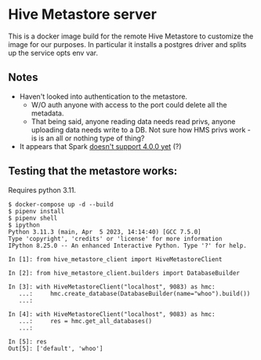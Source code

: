 # Hive Metastore server

This is a docker image build for the remote Hive Metastore to customize the image for our purposes.
In particular it installs a postgres driver and splits up the service opts env var.

## Notes

* Haven't looked into authentication to the metastore.
  * W/O auth anyone with access to the port could delete all the metadata.
  * That being said, anyone reading data needs read privs, anyone uploading data needs write to
    a DB. Not sure how HMS privs work - is is an all or nothing type of thing?
* It appears that Spark [doesn't support 4.0.0 yet](https://spark.apache.org/docs/latest/sql-data-sources-hive-tables.html#interacting-with-different-versions-of-hive-metastore) (?)

## Testing that the metastore works:

Requires python 3.11.

```
$ docker-compose up -d --build
$ pipenv install
$ pipenv shell
$ ipython
Python 3.11.3 (main, Apr  5 2023, 14:14:40) [GCC 7.5.0]
Type 'copyright', 'credits' or 'license' for more information
IPython 8.25.0 -- An enhanced Interactive Python. Type '?' for help.

In [1]: from hive_metastore_client import HiveMetastoreClient

In [2]: from hive_metastore_client.builders import DatabaseBuilder

In [3]: with HiveMetastoreClient("localhost", 9083) as hmc:
   ...:     hmc.create_database(DatabaseBuilder(name="whoo").build())
   ...: 

In [4]: with HiveMetastoreClient("localhost", 9083) as hmc:
   ...:     res = hmc.get_all_databases()
   ...: 

In [5]: res
Out[5]: ['default', 'whoo']
```
